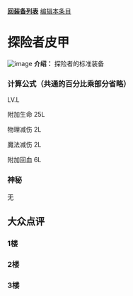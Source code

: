 [**回装备列表**](index.md) [编辑本条目](https://github.com/GuguTown/Wiki/edit/main/equip/探险者皮甲.md)
# 探险者皮甲
![image](https://user-images.githubusercontent.com/35645329/193940788-67951aef-9df3-4a34-9804-dcb357fa5474.png) **介绍：** 探险者的标准装备
### 计算公式（共通的百分比乘部分省略）
LV.L   

附加生命 25L   

物理减伤 2L   

魔法减伤 2L    

附加回血 6L   

### 神秘
无

## 大众点评
### 1楼 

### 2楼 

### 3楼 
